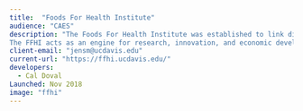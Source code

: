 ```yaml
---
title:  "Foods For Health Institute"
audience: "CAES"
description: "The Foods For Health Institute was established to link diverse scientific disciplines across the colleges and schools of the University of California at Davis, and develop regional and international multi-stakeholder partnerships.
The FFHI acts as an engine for research, innovation, and economic development supported by competitive research programs, industry collaborations, and philanthropic funding. Together, the FFHI and its partners will lead the improvement of individual health through diet."
client-email: "jensm@ucdavis.edu"
current-url: "https://ffhi.ucdavis.edu/"
developers:
  - Cal Doval
Launched: Nov 2018
image: "ffhi"
---
```

